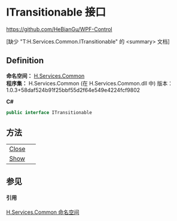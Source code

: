 # ITransitionable 接口
https://github.com/HeBianGu/WPF-Control

\[缺少 "T:H.Services.Common.ITransitionable" 的 &lt;summary&gt; 文档\]



## Definition
**命名空间：** <a href="b9cdd84f-6623-a51a-f53b-465103ced202">H.Services.Common</a>  
**程序集：** H.Services.Common (在 H.Services.Common.dll 中) 版本：1.0.3+58daf524b91f25bbf55d2f64e549e4224fcf9802

**C#**
``` C#
public interface ITransitionable
```



## 方法
<table>
<tr>
<td><a href="bcba5a8e-6719-39fa-b929-d78c649d5045">Close</a></td>
<td> </td></tr>
<tr>
<td><a href="55795068-625f-1bcf-a659-5b4e562ec10a">Show</a></td>
<td> </td></tr>
</table>

## 参见


#### 引用
<a href="b9cdd84f-6623-a51a-f53b-465103ced202">H.Services.Common 命名空间</a>  
